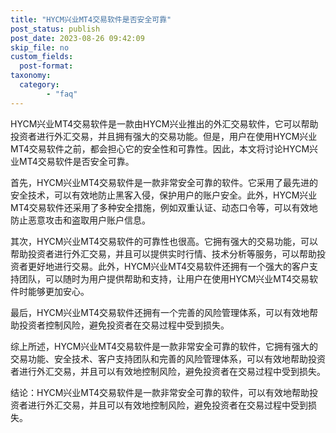 ```yaml
---
title: "HYCM兴业MT4交易软件是否安全可靠"
post_status: publish
post_date: 2023-08-26 09:42:09
skip_file: no
custom_fields: 
  post-format: 
taxonomy:
  category:
        - "faq"
---
```


HYCM兴业MT4交易软件是一款由HYCM兴业推出的外汇交易软件，它可以帮助投资者进行外汇交易，并且拥有强大的交易功能。但是，用户在使用HYCM兴业MT4交易软件之前，都会担心它的安全性和可靠性。因此，本文将讨论HYCM兴业MT4交易软件是否安全可靠。

首先，HYCM兴业MT4交易软件是一款非常安全可靠的软件。它采用了最先进的安全技术，可以有效地防止黑客入侵，保护用户的账户安全。此外，HYCM兴业MT4交易软件还采用了多种安全措施，例如双重认证、动态口令等，可以有效地防止恶意攻击和盗取用户账户信息。

其次，HYCM兴业MT4交易软件的可靠性也很高。它拥有强大的交易功能，可以帮助投资者进行外汇交易，并且可以提供实时行情、技术分析等服务，可以帮助投资者更好地进行交易。此外，HYCM兴业MT4交易软件还拥有一个强大的客户支持团队，可以随时为用户提供帮助和支持，让用户在使用HYCM兴业MT4交易软件时能够更加安心。

最后，HYCM兴业MT4交易软件还拥有一个完善的风险管理体系，可以有效地帮助投资者控制风险，避免投资者在交易过程中受到损失。

综上所述，HYCM兴业MT4交易软件是一款非常安全可靠的软件，它拥有强大的交易功能、安全技术、客户支持团队和完善的风险管理体系，可以有效地帮助投资者进行外汇交易，并且可以有效地控制风险，避免投资者在交易过程中受到损失。

结论：HYCM兴业MT4交易软件是一款非常安全可靠的软件，可以有效地帮助投资者进行外汇交易，并且可以有效地控制风险，避免投资者在交易过程中受到损失。
